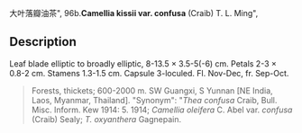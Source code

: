大叶落瓣油茶",
96b.**Camellia kissii var. confusa** (Craib) T. L. Ming",

## Description
Leaf blade elliptic to broadly elliptic, 8-13.5 × 3.5-5(-6) cm. Petals 2-3 × 0.8-2 cm. Stamens 1.3-1.5 cm. Capsule 3-loculed. Fl. Nov-Dec, fr. Sep-Oct.

> Forests, thickets; 600-2000 m. SW Guangxi, S Yunnan [NE India, Laos, Myanmar, Thailand].
  "Synonym": "*Thea confusa* Craib, Bull. Misc. Inform. Kew 1914: 5. 1914; *Camellia oleifera* C. Abel var. *confusa* (Craib) Sealy; *T. oxyanthera* Gagnepain.
